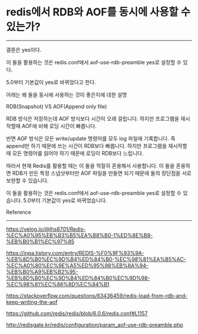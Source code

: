 # redis에서 RDB와 AOF를 동시에 사용할 수 있는가?

---

결론은 yes이다.

이 둘을 활용하는 것은 redis.conf에서 aof-use-rdb-preamble yes로 설정할 수 있다.

5.0부터 기본값이 yes로 바뀌었다고 한다.

아래는 왜 둘을 동시에 사용하는 것이 좋은지에 대한 설명

RDB(Snapshot) VS AOF(Append only file)
 
RDB 방식은 저장하는데 AOF 방식보다 시간이 오래 걸립니다. 하지만 프로그램을 재시작할때 AOF에 비해 로딩 시간이 빠릅니다.

반면 AOF 방식은 모든 write/update 명령어를 모두 log 파일에 기록합니다. 즉 append만 하기 때문에 쓰는 시간이 RDB보다 빠릅니다. 하지만 프로그램을 재시작할때 모든 명령어를 읽어야 하기 때문에 로딩이 RDB보다 느립니다.

따라서 현재 Redis를 활용할 때는 이 둘을 적절히 혼용해서 사용합니다. 이 둘을 혼용하면 RDB가 만든 특정 스냅샷부터만 AOF 파일을 만들면 되기 때문에 둘의 장단점을 서로 보완할 수 있습니다.

이 둘을 활용하는 것은 redis.conf에서 aof-use-rdb-preamble yes로 설정할 수 있습니다. 5.0부터 기본값이 yes로 바뀌었습니다.

Reference

---

https://velog.io/@lhs8701/Redis-%EC%A0%95%EB%B3%B5%EA%B8%B0-1%ED%8E%B8-%EB%B0%B1%EC%97%85
 
https://inpa.tistory.com/entry/REDIS-%F0%9F%93%9A-%EB%8D%B0%EC%9D%B4%ED%84%B0-%EC%98%81%EA%B5%AC-%EC%A0%80%EC%9E%A5%ED%95%98%EB%8A%94-%EB%B0%A9%EB%B2%95-%EB%8D%B0%EC%9D%B4%ED%84%B0%EC%9D%98-%EC%98%81%EC%86%8D%EC%84%B1
 
https://stackoverflow.com/questions/63436459/redis-load-from-rdb-and-keep-writing-the-aof
 
https://github.com/redis/redis/blob/6.0.6/redis.conf#L1157
 
http://redisgate.kr/redis/configuration/param_aof-use-rdb-preamble.php
